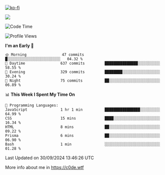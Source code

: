 [![ko-fi](https://ko-fi.com/img/githubbutton_sm.svg)](https://ko-fi.com/Z8Z4Y2LKX)

<a href="https://wakatime.com"><img src="https://wakatime.com/share/@c0dezin/b7f18a7c-ab3a-40b8-8bc7-b1b7bf71f1d6.svg" /></a>

<!--START_SECTION:waka-->
![Code Time](http://img.shields.io/badge/Code%20Time-109%20hrs%202%20mins-blue)

![Profile Views](http://img.shields.io/badge/Profile%20Views-1-blue)

**I'm an Early 🐤** 

```text
🌞 Morning                47 commits          █░░░░░░░░░░░░░░░░░░░░░░░░   04.32 % 
🌆 Daytime                637 commits         ███████████████░░░░░░░░░░   58.55 % 
🌃 Evening                329 commits         ████████░░░░░░░░░░░░░░░░░   30.24 % 
🌙 Night                  75 commits          ██░░░░░░░░░░░░░░░░░░░░░░░   06.89 % 
```


📊 **This Week I Spent My Time On** 

```text
💬 Programming Languages: 
JavaScript               1 hr 1 min          ████████████████░░░░░░░░░   64.99 % 
CSS                      15 mins             ████░░░░░░░░░░░░░░░░░░░░░   16.34 % 
HTML                     8 mins              ██░░░░░░░░░░░░░░░░░░░░░░░   09.22 % 
Prisma                   6 mins              ██░░░░░░░░░░░░░░░░░░░░░░░   06.90 % 
Bash                     1 min               ░░░░░░░░░░░░░░░░░░░░░░░░░   01.28 % 
```


 Last Updated on 30/09/2024 13:46:26 UTC
<!--END_SECTION:waka-->

More info about me in https://c0de.wtf

